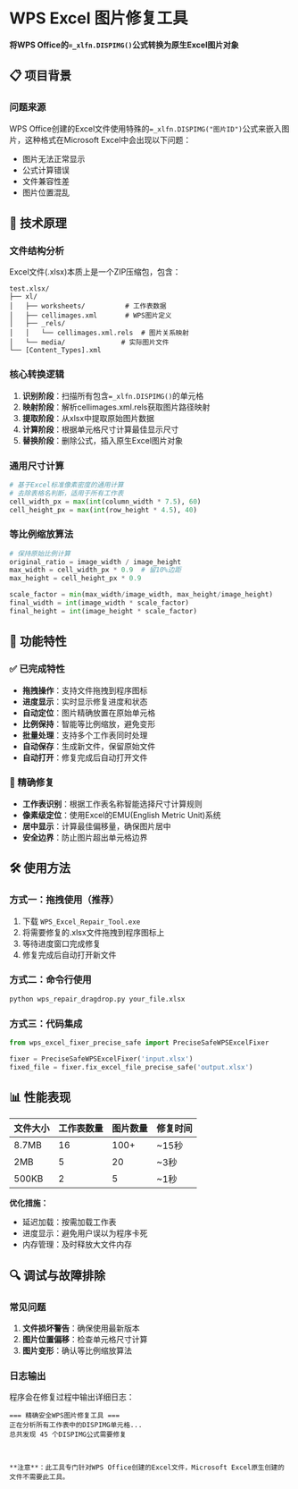 # WPS Excel 图片修复工具

**将WPS Office的`=_xlfn.DISPIMG()`公式转换为原生Excel图片对象**

## 📋 项目背景

### 问题来源
WPS Office创建的Excel文件使用特殊的`=_xlfn.DISPIMG("图片ID")`公式来嵌入图片，这种格式在Microsoft Excel中会出现以下问题：

- 图片无法正常显示
- 公式计算错误
- 文件兼容性差
- 图片位置混乱

## 🔧 技术原理

### 文件结构分析
Excel文件(.xlsx)本质上是一个ZIP压缩包，包含：
```
test.xlsx/
├── xl/
│   ├── worksheets/          # 工作表数据
│   ├── cellimages.xml       # WPS图片定义
│   ├── _rels/
│   │   └── cellimages.xml.rels  # 图片关系映射
│   └── media/              # 实际图片文件
└── [Content_Types].xml
```

### 核心转换逻辑
1. **识别阶段**：扫描所有包含`=_xlfn.DISPIMG()`的单元格
2. **映射阶段**：解析cellimages.xml.rels获取图片路径映射
3. **提取阶段**：从xlsx中提取原始图片数据
4. **计算阶段**：根据单元格尺寸计算最佳显示尺寸
5. **替换阶段**：删除公式，插入原生Excel图片对象

### 通用尺寸计算
```python
# 基于Excel标准像素密度的通用计算
# 去除表格名判断，适用于所有工作表
cell_width_px = max(int(column_width * 7.5), 60)
cell_height_px = max(int(row_height * 4.5), 40)
```

### 等比例缩放算法
```python
# 保持原始比例计算
original_ratio = image_width / image_height
max_width = cell_width_px * 0.9  # 留10%边距
max_height = cell_height_px * 0.9

scale_factor = min(max_width/image_width, max_height/image_height)
final_width = int(image_width * scale_factor)
final_height = int(image_height * scale_factor)
```

## 🚀 功能特性

### ✅ 已完成特性
- **拖拽操作**：支持文件拖拽到程序图标
- **进度显示**：实时显示修复进度和状态
- **自动定位**：图片精确放置在原始单元格
- **比例保持**：智能等比例缩放，避免变形
- **批量处理**：支持多个工作表同时处理
- **自动保存**：生成新文件，保留原始文件
- **自动打开**：修复完成后自动打开文件

### 🎯 精确修复
- **工作表识别**：根据工作表名称智能选择尺寸计算规则
- **像素级定位**：使用Excel的EMU(English Metric Unit)系统
- **居中显示**：计算最佳偏移量，确保图片居中
- **安全边界**：防止图片超出单元格边界


## 🛠️ 使用方法

### 方式一：拖拽使用（推荐）
1. 下载 `WPS_Excel_Repair_Tool.exe`
2. 将需要修复的.xlsx文件拖拽到程序图标上
3. 等待进度窗口完成修复
4. 修复完成后自动打开新文件

### 方式二：命令行使用
```bash
python wps_repair_dragdrop.py your_file.xlsx
```

### 方式三：代码集成
```python
from wps_excel_fixer_precise_safe import PreciseSafeWPSExcelFixer

fixer = PreciseSafeWPSExcelFixer('input.xlsx')
fixed_file = fixer.fix_excel_file_precise_safe('output.xlsx')
```

## 📊 性能表现

| 文件大小 | 工作表数量 | 图片数量 | 修复时间 |
|---------|------------|----------|----------|
| 8.7MB   | 16         | 100+     | ~15秒    |
| 2MB     | 5          | 20       | ~3秒     |
| 500KB   | 2          | 5        | ~1秒     |

**优化措施：**
- 延迟加载：按需加载工作表
- 进度显示：避免用户误以为程序卡死
- 内存管理：及时释放大文件内存

## 🔍 调试与故障排除

### 常见问题
1. **文件损坏警告**：确保使用最新版本
2. **图片位置偏移**：检查单元格尺寸计算
3. **图片变形**：确认等比例缩放算法

### 日志输出
程序会在修复过程中输出详细日志：
```
=== 精确安全WPS图片修复工具 ===
正在分析所有工作表中的DISPIMG单元格...
总共发现 45 个DISPIMG公式需要修复



**注意**：此工具专门针对WPS Office创建的Excel文件，Microsoft Excel原生创建的文件不需要此工具。
